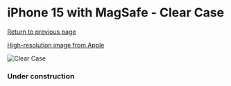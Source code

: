 # iPhone 15  with MagSafe - Clear Case

[Return to previous page](/iphone_15)

[High-resolution image from Apple](https://store.storeimages.cdn-apple.com/8756/as-images.apple.com/is/MT203?wid=4500&hei=4500&fmt=png)

<div style="width: 384px"><img src="/everysource/MT203.png" alt="Clear Case"></div>

### Under construction

